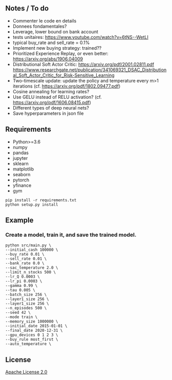 ## Notes / To do

* Commenter le code en details
* Donnees fondamentales?
* Leverage, lower bound on bank account
* tests unitaires: https://www.youtube.com/watch?v=6tNS--WetLI
* typical buy_rate and sell_rate = 0.1%
* Implement new buying strategy: trained??
* Prioritized Experience Replay, or even better: https://arxiv.org/abs/1906.04009
* Distributional Soft Actor Critic: https://arxiv.org/pdf/2001.02811.pdf
                                    https://www.researchgate.net/publication/341069321_DSAC_Distributional_Soft_Actor_Critic_for_Risk-Sensitive_Learning
* Two-timescale update: update the policy and temperature every m>1 iterations (cf. https://arxiv.org/pdf/1802.09477.pdf)
* Cosine annealing for learning rates?
* Use GELU instead of RELU activation? (cf. https://arxiv.org/pdf/1606.08415.pdf)
* Different types of deep neural nets?
* Save hyperparameters in json file
## Requirements

* Python>=3.6
* numpy
* pandas
* jupyter
* sklearn
* matplotlib
* seaborn
* pytorch
* yfinance
* gym

```shell
pip install -r requirements.txt
python setup.py install
```
 ## Example 
 ### __Create a model__, train it, and save the trained model.

```shell
python src/main.py \
--initial_cash 100000 \
--buy_rate 0.01 \
--sell_rate 0.01 \
--bank_rate 0.0 \
--sac_temperature 2.0 \
--limit_n_stocks 500 \
--lr_Q 0.0003 \
--lr_pi 0.0003 \
--gamma 0.99 \
--tau 0.005 \
--batch_size 256 \
--layer1_size 256 \
--layer1_size 256 \
--n_episodes 500 \
--seed 42 \
--mode train \
--memory_size 1000000 \
--initial_date 2015-01-01 \
--final_date 2020-12-31 \
--gpu_devices 0 1 2 3 \
--buy_rule most_first \
--auto_temperature \
```
## License
[Apache License 2.0](https://github.com/MatthieuSarkis/stock/blob/master/LICENSE)

